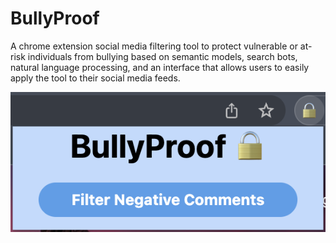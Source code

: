 # BullyProof
A chrome extension social media filtering tool to protect vulnerable or at-risk individuals from bullying based on semantic models, search bots, natural language processing, and an interface that allows users to easily apply the tool to their social media feeds.

<p align="center">
<img src="chrome_store_photos/user_interface.png"></img>
</p>